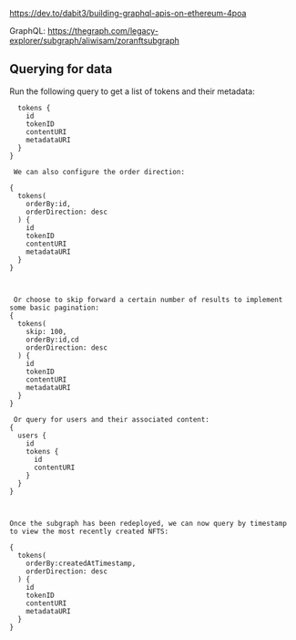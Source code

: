 https://dev.to/dabit3/building-graphql-apis-on-ethereum-4poa

GraphQL: https://thegraph.com/legacy-explorer/subgraph/aliwisam/zoranftsubgraph

 ## Querying for data 
Run the following query to get a list of tokens and their metadata:

```{
  tokens {
    id
    tokenID
    contentURI
    metadataURI
  }
}

 We can also configure the order direction:

{
  tokens(
    orderBy:id,
    orderDirection: desc
  ) {
    id
    tokenID
    contentURI
    metadataURI
  }
}



 Or choose to skip forward a certain number of results to implement some basic pagination:
{
  tokens(
    skip: 100,
    orderBy:id,cd 
    orderDirection: desc
  ) {
    id
    tokenID
    contentURI
    metadataURI
  }
}

 Or query for users and their associated content:
{
  users {
    id
    tokens {
      id
      contentURI
    }
  }
}



Once the subgraph has been redeployed, we can now query by timestamp to view the most recently created NFTS:

{
  tokens(
    orderBy:createdAtTimestamp,
    orderDirection: desc
  ) {
    id
    tokenID
    contentURI
    metadataURI
  }
}